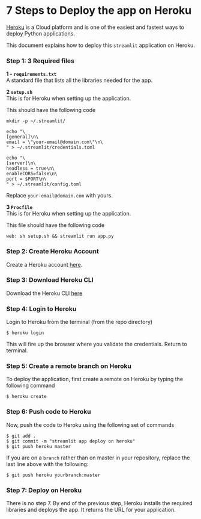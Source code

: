 # 7 Steps to Deploy the app on Heroku

[Heroku](https://www.heroku.com) is a Cloud platform and is one of the easiest and fastest ways to deploy Python applications.

This document explains how to deploy this `streamlit` application on Heroku.

### Step 1: 3 Required files

**1 - `requirements.txt`**   
A standard file that lists all the libraries needed for the app.

**2 `setup.sh`**    
This is for Heroku when setting up the application.

This should have the following code

```
mkdir -p ~/.streamlit/

echo "\
[general]\n\
email = \"your-email@domain.com\"\n\
" > ~/.streamlit/credentials.toml

echo "\
[server]\n\
headless = true\n\
enableCORS=false\n\
port = $PORT\n\
" > ~/.streamlit/config.toml
```

Replace `your-email@domain.com` with yours.

**3 `Procfile`**   
This is for Heroku when setting up the application.

This file should have the following code

```
web: sh setup.sh && streamlit run app.py
```

### Step 2: Create Heroku Account

Create a Heroku account [here](https://signup.heroku.com/).

### Step 3: Download Heroku CLI

Download the Heroku CLI [here](https://devcenter.heroku.com/articles/getting-started-with-python#set-up)

### Step 4: Login to Heroku

Login to Heroku from the terminal (from the repo directory)

```
$ heroku login 
```

This will fire up the browser where you validate the credentials. Return to terminal.

### Step 5: Create a remote branch on Heroku
To deploy the application, first create a remote on Heroku by typing the following command

```
$ heroku create
```


### Step 6: Push code to Heroku
Now, push the code to Heroku using the following set of commands

```
$ git add .
$ git commit -m "streamlit app deploy on heroku"
$ git push heroku master
```

If you are on a `branch` rather than on master in your repository, replace the last line above with the following:

```
$ git push heroku yourbranch:master
```


### Step 7: Deploy on Heroku

There is no step 7. By end of the previous step, Heroku installs the required libraries and deploys the app. It returns the URL for your application.

